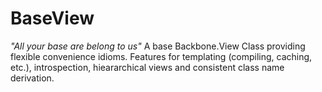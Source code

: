 # BaseView
*"All your base are belong to us"*
A base Backbone.View Class providing flexible convenience idioms. Features for templating (compiling, caching, etc.), introspection, hieararchical views and consistent class name derivation.  

